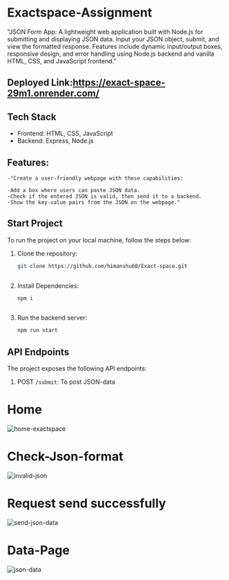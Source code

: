 # Exactspace-Assignment
"JSON Form App: A lightweight web application built with Node.js for submitting and displaying JSON data. Input your JSON object, submit, and view the formatted response. Features include dynamic input/output boxes, responsive design, and error handling using Node.js backend and vanilla HTML, CSS, and JavaScript frontend."

## Deployed Link:https://exact-space-29m1.onrender.com/

## Tech Stack
- Frontend: HTML, CSS, JavaScript
- Backend: Express, Node.js

## Features:
```
-"Create a user-friendly webpage with these capabilities:

-Add a box where users can paste JSON data.
-Check if the entered JSON is valid, then send it to a backend.
-Show the key-value pairs from the JSON on the webpage."
```

## Start Project
To run the project on your local machine, follow the steps below:

1. Clone the repository:

   ```bash
   git clone https://github.com/himanshu60/Exact-space.git
  
2. Install Dependencies:

   ```bash
   npm i 
  
3. Run the backend server:

   ```bash
   npm run start

## API Endpoints
The project exposes the following API endpoints:

1. POST `/submit`: To post JSON-data

# Home

![home-exactspace](https://github.com/himanshu60/Exact-space/assets/65457075/bdcccb4c-f676-42dc-ba15-51a9dc20dc2d)


# Check-Json-format

![invalid-json](https://github.com/himanshu60/Exact-space/assets/65457075/61fbc50f-5bc7-465f-baf8-76ae69a2500d)


# Request send successfully

![send-json-data](https://github.com/himanshu60/Exact-space/assets/65457075/3af2f626-0fa5-41ed-b210-74182660cc80)

# Data-Page

![json-data](https://github.com/himanshu60/Exact-space/assets/65457075/9ba54b6f-7107-4a04-aef5-615ec77432b3)


